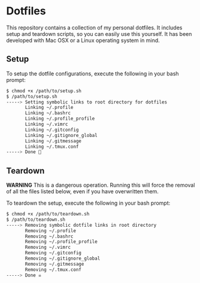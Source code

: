 # Dotfiles

This repository contains a collection of my personal dotfiles. It includes
setup and teardown scripts, so you can easily use this yourself. It has been
developed with Mac OSX or a Linux operating system in mind.

## Setup

To setup the dotfile configurations, execute the following in your bash prompt:

```bash
$ chmod +x /path/to/setup.sh
$ /path/to/setup.sh
-----> Setting symbolic links to root directory for dotfiles
       Linking ~/.profile
       Linking ~/.bashrc
       Linking ~/.profile_profile
       Linking ~/.vimrc
       Linking ~/.gitconfig
       Linking ~/.gitignore_global
       Linking ~/.gitmessage
       Linking ~/.tmux.conf
-----> Done 🔗
```

## Teardown

**WARNING** This is a dangerous operation. Running this will force the removal of
all the files listed below, even if you have overwritten them.

To teardown the setup, execute the following in your bash prompt:

```bash
$ chmod +x /path/to/teardown.sh
$ /path/to/teardown.sh
-----> Removing symbolic dotfile links in root directory
       Removing ~/.profile
       Removing ~/.bashrc
       Removing ~/.profile_profile
       Removing ~/.vimrc
       Removing ~/.gitconfig
       Removing ~/.gitignore_global
       Removing ~/.gitmessage
       Removing ~/.tmux.conf
-----> Done ☠️
```
